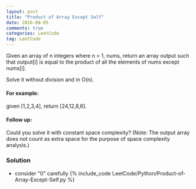 ```yaml
---
layout: post
title: "Product of Array Except Self"
date: 2016-08-05
comments: true
categories: LeetCode
tag: LeetCode
---
```



Given an array of n integers where n > 1, nums, return an array output such that output[i] is equal to the product of all the elements of nums except nums[i].

Solve it without division and in O(n).

#### For example: 
given [1,2,3,4], return [24,12,8,6].

#### Follow up:
Could you solve it with constant space complexity? (Note: The output array does not count as extra space for the purpose of space complexity analysis.)

<!--more-->
### Solution
* consider "0" carefully
{% include_code LeetCode/Python/Product-of-Array-Except-Self.py %}
